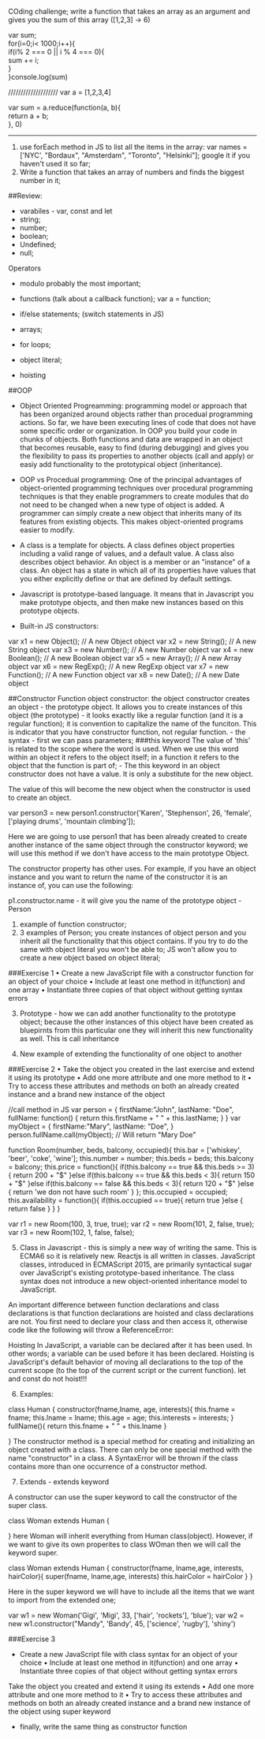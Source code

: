 COding challenge;
write a function that takes an array as an argument and gives you the sum of this array ([1,2,3] -> 6)

var sum;  
for(i=0;i< 1000;i++){  
	if(i% 2 === 0  || i % 4 === 0){  
		sum += i;  
	}   
}console.log(sum)  

////////////////////
var a = [1,2,3,4]  

var sum = a.reduce(function(a, b){  
	return a + b;  
}, 0)  


------------------------------------------------
1. use forEach method in JS to list all the items in the array:
var names = ['NYC', "Bordaux", "Amsterdam", "Toronto", "Helsinki"];
google it if you haven't used it so far;
2. Write a function that takes an array of numbers and finds the biggest number in it;

##Review:
 - varabiles - var, const and let
 - string;  
 - number;  
 - boolean;  
 - Undefined;  
 - null;

 Operators
 - modulo probably the most important;
 - functions
 (talk about a callback function); var a = function;
- if/else statements;
(switch statements in JS)
- arrays;  
- for loops;
- object literal;
 

- hoisting

##OOP

- Object Oriented Progreamming: programming model or approach that has been organized around objects rather than procedual programming actions. So far, we have been executing lines of code that does not have some specific order or organization. In OOP you build your code in chunks of objects. Both functions and data are wrapped in an object that becomes reusable, easy to find (during debugging) and gives you the flexibility to pass its properties to another objects (call and apply) or easiy add functionality to the prototypical object (inheritance). 
 
- OOP vs Procedual programming: One of the principal advantages of object-oriented programming techniques over procedural programming techniques is that they enable programmers to create modules that do not need to be changed when a new type of object is added. A programmer can simply create a new object that inherits many of its features from existing objects. This makes object-oriented programs easier to modify.

- A class is a template for objects. A class defines object properties including a valid range of values, and a default value. A class also describes object behavior. An object is a member or an "instance" of a class. An object has a state in which all of its properties have values that you either explicitly define or that are defined by default settings.
- Javascript is prototype-based language. It means that in Javascript you make prototype objects, and then make new instances based on this prototype objects. 
- Built-in JS constructors:

var x1 = new Object();    // A new Object object
var x2 = new String();    // A new String object
var x3 = new Number();    // A new Number object
var x4 = new Boolean();   // A new Boolean object
var x5 = new Array();     // A new Array object
var x6 = new RegExp();    // A new RegExp object
var x7 = new Function();  // A new Function object
var x8 = new Date();      // A new Date object 

##Constructor Function
object constructor: the object constructor creates an object - the prototype object. It allows you to create instances of this object (the prototype) - it looks exactly like a regular function (and it is a regular function); it is convention to capitalize the name of the funciton. This is indicator that you have constructor function, not regular function. - the syntax - first we can pass parameters; 
###this keyword
The value of 'this' is related to the scope where the word is used. When we use this word within an object it refers to the object itself; in a function it refers to the object that the function is part of; - The this keyword in an object constructor does not have a value. It is only a substitute for the new object.

The value of this will become the new object when the constructor is used to create an object.

var person3 = new person1.constructor('Karen', 'Stephenson', 26, 'female', ['playing drums', 'mountain climbing']);

Here we are going to use person1 that has been already created to create another instance of the same object through the constructor keyword; we will use this method if we don't have access to the main prototype Object.

The constructor property has other uses. For example, if you have an object instance and you want to return the name of the constructor it is an instance of, you can use the following:

p1.constructor.name - it will give you the name of the prototype object - Person

1. example of function constructor;
2. 3 examples of Person; you create instances of object person and you inherit all the functionality that this object contains. 
If you try to do the same with object literal you won't be able to; JS won't allow you to create a new object based on object literal;

###Exercise 1
•   Create a new JavaScript file with a constructor function for an object of your choice
•  Include at least one method in it(function) and one array
•   Instantiate three copies of that object without getting syntax errors

3. Prototype - how we can add another functionality to the prototype object; because the other instances of this object have been created as bluepirnts from this particular one they will inherit this new functionality as well. This is call inheritance 

4. New example of extending the functionality of one object to another 

###Exercise 2
•   Take the object you created in the last exercise and extend it using its prototype
•   Add one more attribute and one more method to it
•   Try to access these attributes and methods on both an already created instance and a brand new instance of the object





//call method in JS
var person = {
    firstName:"John",
    lastName: "Doe",
    fullName: function() {
        return this.firstName + " " + this.lastName;
    }
}
var myObject = {
    firstName:"Mary",
    lastName: "Doe",
}
person.fullName.call(myObject);  // Will return "Mary Doe"



function Room(number, beds, balcony, occupied){
    this.bar = ['whiskey', 'beer', 'coke', 'wine'];
    this.number = number;
    this.beds = beds;
    this.balcony = balcony;
    this.price = function(){
        if(this.balcony == true && this.beds >= 3){
            return 200 + "$"
        }else if(this.balcony == true && this.beds < 3){
            return 150 + "$"
        }else if(this.balcony == false && this.beds < 3){
            return 120 + "$"
        }else {
            return 'we don not have such room'
        }
    };
    this.occupied = occupied;
    this.availability = function(){
        if(this.occupied == true){
            return true
        }else {
            return false
        }
    }
}

var r1 = new Room(100, 3, true, true);
var r2 = new Room(101, 2, false, true);
var r3 = new Room(102, 1, false, false);

5. Class in Javascript - this is simply a new way of writing the same. This is ECMA6 so it is relatively new. Reactjs is all written in classes.
JavaScript classes, introduced in ECMAScript 2015, are primarily syntactical sugar over JavaScript's existing prototype-based inheritance. The class syntax does not introduce a new object-oriented inheritance model to JavaScript.

An important difference between function declarations and class declarations is that function declarations are hoisted and class declarations are not. You first need to declare your class and then access it, otherwise code like the following will throw a ReferenceError:

Hoisting
In JavaScript, a variable can be declared after it has been used.
In other words; a variable can be used before it has been declared. Hoisting is JavaScript's default behavior of moving all declarations to the top of the current scope (to the top of the current script or the current function).
let and const do not hoist!!!

6. Examples:

class Human {
    constructor(fname,lname, age, interests){
        this.fname = fname;
        this.lname = lname;
        this.age = age;
        this.interests = interests;
        }
        fullName(){
            return this.fname + " " + this.lname
        }
    

}
The constructor method is a special method for creating and initializing an object created with a class. There can only be one special method with the name "constructor" in a class. A SyntaxError will be thrown if the class contains more than one occurrence of a constructor method.

7. Extends - extends keyword

A constructor can use the super keyword to call the constructor of the super class.

class Woman extends Human {
    
}
here Woman will inherit everything from Human class(object). However, if we want to give its own properites to class WOman then we will call the keyword super.

class Woman extends Human {
    constructor(fname, lname,age, interests, hairColor){
        super(fname, lname,age, interests)
        this.hairColor = hairColor
    }
}

Here in the super keyword we will have to include all the items that we want to import from the extended one;

var w1 = new Woman('Gigi', 'Migi', 33, ['hair', 'rockets'], 'blue');
var w2 = new w1.constructor("Mandy", 'Bandy', 45, ['science', 'rugby'], 'shiny')



###Exercise 3
- Create a new JavaScript file with class syntax for an object of your choice
•  Include at least one method in it(function) and one array
•   Instantiate three copies of that object without getting syntax errors

Take the object you created  and extend it using its extends
•   Add one more attribute and one more method to it
•   Try to access these attributes and methods on both an already created instance and a brand new instance of the object
using super keyword
- finally, write the same thing as constructor function







